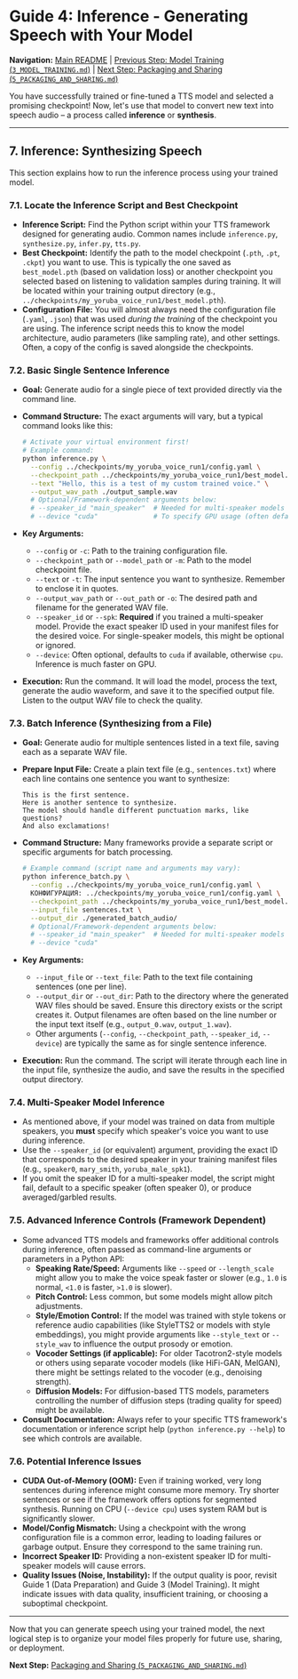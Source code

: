 # Guide 4: Inference - Generating Speech with Your Model

**Navigation:** [Main README](../README.md) | [Previous Step: Model Training (`3_MODEL_TRAINING.md`)](./3_MODEL_TRAINING.md) | [Next Step: Packaging and Sharing (`5_PACKAGING_AND_SHARING.md`)](./5_PACKAGING_AND_SHARING.md)

You have successfully trained or fine-tuned a TTS model and selected a promising checkpoint! Now, let's use that model to convert new text into speech audio – a process called **inference** or **synthesis**.

---

## 7. Inference: Synthesizing Speech

This section explains how to run the inference process using your trained model.

### 7.1. Locate the Inference Script and Best Checkpoint

-   **Inference Script:** Find the Python script within your TTS framework designed for generating audio. Common names include `inference.py`, `synthesize.py`, `infer.py`, `tts.py`.
-   **Best Checkpoint:** Identify the path to the model checkpoint (`.pth`, `.pt`, `.ckpt`) you want to use. This is typically the one saved as `best_model.pth` (based on validation loss) or another checkpoint you selected based on listening to validation samples during training. It will be located within your training output directory (e.g., `../checkpoints/my_yoruba_voice_run1/best_model.pth`).
-   **Configuration File:** You will almost always need the configuration file (`.yaml`, `.json`) that was used *during the training* of the checkpoint you are using. The inference script needs this to know the model architecture, audio parameters (like sampling rate), and other settings. Often, a copy of the config is saved alongside the checkpoints.

### 7.2. Basic Single Sentence Inference

-   **Goal:** Generate audio for a single piece of text provided directly via the command line.
-   **Command Structure:** The exact arguments will vary, but a typical command looks like this:

    ```bash
    # Activate your virtual environment first!
    # Example command:
    python inference.py \
      --config ../checkpoints/my_yoruba_voice_run1/config.yaml \
      --checkpoint_path ../checkpoints/my_yoruba_voice_run1/best_model.pth \
      --text "Hello, this is a test of my custom trained voice." \
      --output_wav_path ./output_sample.wav
      # Optional/Framework-dependent arguments below:
      # --speaker_id "main_speaker"  # Needed for multi-speaker models
      # --device "cuda"              # To specify GPU usage (often default)
    ```
-   **Key Arguments:**
    *   `--config` or `-c`: Path to the training configuration file.
    *   `--checkpoint_path` or `--model_path` or `-m`: Path to the model checkpoint file.
    *   `--text` or `-t`: The input sentence you want to synthesize. Remember to enclose it in quotes.
    *   `--output_wav_path` or `--out_path` or `-o`: The desired path and filename for the generated WAV file.
    *   `--speaker_id` or `--spk`: **Required** if you trained a multi-speaker model. Provide the exact speaker ID used in your manifest files for the desired voice. For single-speaker models, this might be optional or ignored.
    *   `--device`: Often optional, defaults to `cuda` if available, otherwise `cpu`. Inference is much faster on GPU.

-   **Execution:** Run the command. It will load the model, process the text, generate the audio waveform, and save it to the specified output file. Listen to the output WAV file to check the quality.

### 7.3. Batch Inference (Synthesizing from a File)

-   **Goal:** Generate audio for multiple sentences listed in a text file, saving each as a separate WAV file.
-   **Prepare Input File:** Create a plain text file (e.g., `sentences.txt`) where each line contains one sentence you want to synthesize:
    ```text
    This is the first sentence.
    Here is another sentence to synthesize.
    The model should handle different punctuation marks, like questions?
    And also exclamations!
    ```
-   **Command Structure:** Many frameworks provide a separate script or specific arguments for batch processing.

    ```bash
    # Example command (script name and arguments may vary):
    python inference_batch.py \
      --config ../checkpoints/my_yoruba_voice_run1/config.yaml \
      КОНФИГУРАЦИЯ: ../checkpoints/my_yoruba_voice_run1/config.yaml \
      --checkpoint_path ../checkpoints/my_yoruba_voice_run1/best_model.pth \
      --input_file sentences.txt \
      --output_dir ./generated_batch_audio/
      # Optional/Framework-dependent arguments below:
      # --speaker_id "main_speaker"  # Needed for multi-speaker models
      # --device "cuda"
    ```
-   **Key Arguments:**
    *   `--input_file` or `--text_file`: Path to the text file containing sentences (one per line).
    *   `--output_dir` or `--out_dir`: Path to the directory where the generated WAV files should be saved. Ensure this directory exists or the script creates it. Output filenames are often based on the line number or the input text itself (e.g., `output_0.wav`, `output_1.wav`).
    *   Other arguments (`--config`, `--checkpoint_path`, `--speaker_id`, `--device`) are typically the same as for single sentence inference.

-   **Execution:** Run the command. The script will iterate through each line in the input file, synthesize the audio, and save the results in the specified output directory.

### 7.4. Multi-Speaker Model Inference

-   As mentioned above, if your model was trained on data from multiple speakers, you **must** specify which speaker's voice you want to use during inference.
-   Use the `--speaker_id` (or equivalent) argument, providing the exact ID that corresponds to the desired speaker in your training manifest files (e.g., `speaker0`, `mary_smith`, `yoruba_male_spk1`).
-   If you omit the speaker ID for a multi-speaker model, the script might fail, default to a specific speaker (often speaker 0), or produce averaged/garbled results.

### 7.5. Advanced Inference Controls (Framework Dependent)

-   Some advanced TTS models and frameworks offer additional controls during inference, often passed as command-line arguments or parameters in a Python API:
    *   **Speaking Rate/Speed:** Arguments like `--speed` or `--length_scale` might allow you to make the voice speak faster or slower (e.g., `1.0` is normal, `<1.0` is faster, `>1.0` is slower).
    *   **Pitch Control:** Less common, but some models might allow pitch adjustments.
    *   **Style/Emotion Control:** If the model was trained with style tokens or reference audio capabilities (like StyleTTS2 or models with style embeddings), you might provide arguments like `--style_text` or `--style_wav` to influence the output prosody or emotion.
    *   **Vocoder Settings (if applicable):** For older Tacotron2-style models or others using separate vocoder models (like HiFi-GAN, MelGAN), there might be settings related to the vocoder (e.g., denoising strength).
    *   **Diffusion Models:** For diffusion-based TTS models, parameters controlling the number of diffusion steps (trading quality for speed) might be available.
-   **Consult Documentation:** Always refer to your specific TTS framework's documentation or inference script help (`python inference.py --help`) to see which controls are available.

### 7.6. Potential Inference Issues

-   **CUDA Out-of-Memory (OOM):** Even if training worked, very long sentences during inference might consume more memory. Try shorter sentences or see if the framework offers options for segmented synthesis. Running on CPU (`--device cpu`) uses system RAM but is significantly slower.
-   **Model/Config Mismatch:** Using a checkpoint with the wrong configuration file is a common error, leading to loading failures or garbage output. Ensure they correspond to the same training run.
-   **Incorrect Speaker ID:** Providing a non-existent speaker ID for multi-speaker models will cause errors.
-   **Quality Issues (Noise, Instability):** If the output quality is poor, revisit Guide 1 (Data Preparation) and Guide 3 (Model Training). It might indicate issues with data quality, insufficient training, or choosing a suboptimal checkpoint.

---

Now that you can generate speech using your trained model, the next logical step is to organize your model files properly for future use, sharing, or deployment.

**Next Step:** [Packaging and Sharing (`5_PACKAGING_AND_SHARING.md`)](./5_PACKAGING_AND_SHARING.md)